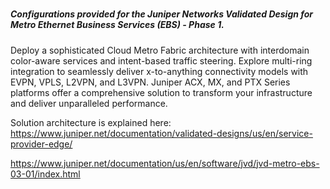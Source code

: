 # <h5> Configurations provided for the Juniper Networks Validated Design for Metro Ethernet Business Services (EBS) - Phase 1.



Deploy a sophisticated Cloud Metro Fabric architecture with interdomain color-aware services and intent-based traffic steering. Explore multi-ring integration to seamlessly deliver x-to-anything connectivity models with EVPN, VPLS, L2VPN, and L3VPN. Juniper ACX, MX, and PTX Series platforms offer a comprehensive solution to transform your infrastructure and deliver unparalleled performance.

Solution architecture is explained here:
https://www.juniper.net/documentation/validated-designs/us/en/service-provider-edge/

https://www.juniper.net/documentation/us/en/software/jvd/jvd-metro-ebs-03-01/index.html